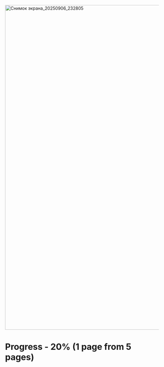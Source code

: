 <img width="1230" height="1063" alt="Снимок экрана_20250906_232805" src="https://github.com/user-attachments/assets/a51e4eb2-651d-4313-9e0d-72bfc25df11b" />

# Progress - 20% (1 page from 5 pages)
